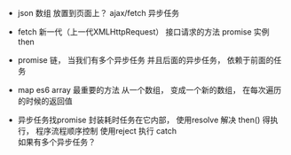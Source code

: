 - json 数组  放置到页面上？
    ajax/fetch   异步任务

- fetch 新一代（上一代XMLHttpRequest） 接口请求的方法
    promise 实例   then  

- promise 链， 当我们有多个异步任务 并且后面的异步任务， 依赖于前面的任务   
- map
    es6 array 最重要的方法
    从一个数组， 变成一个新的数组， 在每次遍历的时候的返回值

- 异步任务找promise 封装耗时任务在它内部， 使用resolve 解决
    then() 得执行， 程序流程顺序控制
    使用reject 执行 catch  
    如果有多个异步任务？
    